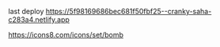 last deploy
https://5f98169686bec681f50fbf25--cranky-saha-c283a4.netlify.app

https://icons8.com/icons/set/bomb